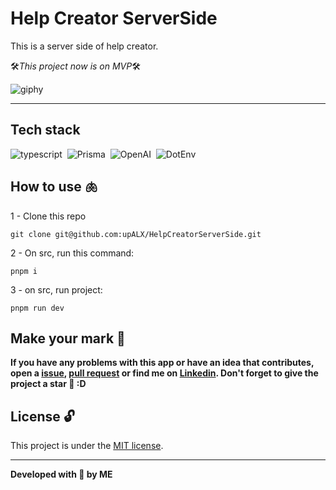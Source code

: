# Help Creator ServerSide
This is a server side of help creator. 

🛠️*This project now is on MVP*🛠️

![giphy](https://github.com/upALX/All-Assets/blob/main/construction-little-girl.webp)

---

## Tech stack
![typescript](https://img.shields.io/badge/-Typescript-05122A?style=flat&logo=typescript)&nbsp;
![Prisma](https://img.shields.io/badge/-Prisma-05122A?style=flat&logo=Prisma)&nbsp;
![OpenAI](https://img.shields.io/badge/-OpenAI-05122A?style=flat&logo=OpenAI)&nbsp;
![DotEnv](https://img.shields.io/badge/-DotEnv-05122A?style=flat&logo=.env)&nbsp;

## How to use 🫁

1 - Clone this repo
```
git clone git@github.com:upALX/HelpCreatorServerSide.git
```

2 - On src, run this command:
```
pnpm i
```
3 - on src, run project:
```
pnpm run dev
```

## Make your mark :triangular_flag_on_post:      

**If you have any problems with this app or have an idea that contributes, open a [issue](https://github.com/upALX/HelpCreatorBackSide/issues), [pull request](https://github.com/upALX/HelpCreatorBackSide/pulls) or find me on [Linkedin](https://www.linkedin.com/in/alxinc/). Don't forget to give the project a star 🌟 :D**

## License :unlock:

This project is under the [MIT license](https://github.com/upALX/HelpCreatorBackSide/blob/main/LICENSE).

---

**Developed with 💜 by ME**
